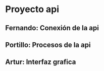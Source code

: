 # Proyecto api
## Fernando: Conexión de la api
## Portillo: Procesos de la api
## Artur: Interfaz grafica